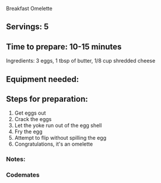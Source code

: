 Breakfast Omelette 

## Servings: 5

## Time to prepare: 10-15 minutes 


Ingredients: 3 eggs, 1 tbsp of butter, 1/8 cup shredded cheese

## Equipment needed:


## Steps for preparation:
1. Get eggs out
2. Crack the eggs
3. Let the yoke run out of the egg shell
4. Fry the egg
5. Attempt to flip without spilling the egg
6. Congratulations, it's an omelette


### Notes:



### Codemates #
